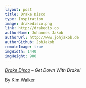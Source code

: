 ```yaml
---
layout: post
title: Drake Disco
type: Inspiration
image: drakedisco.png
link: http://drakedis.co
authorName: Johannes Jakob
authorUrl: http://www.johjakob.de
authorGithub: JohJakob
remoteImage: true
imgWidth: 1440
imgHeight: 900
---
```


_[Drake Disco](http://drakedis.co) – Get Down With Drake!_

By [Kim Walker](http://walker.kim)
